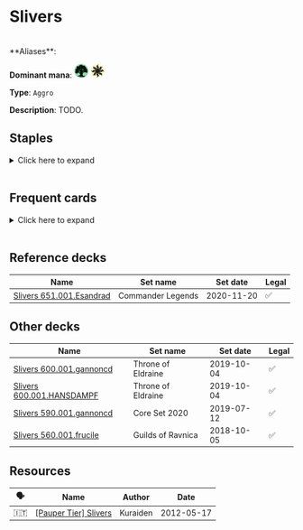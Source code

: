 <!-- This page is automatically generated by Myr: do not update it manually. Changes directly applied here will be lost. -->
# Slivers
<br/>
**Aliases**: 

**Dominant mana**: <img src="../resources/images/mana/G.png" width="25"/> <img src="../resources/images/mana/W.png" width="25"/>

**Type**: `Aggro`

**Description**: TODO.


## **Staples**

<details>
  <summary>Click here to expand</summary>
<a href="https://scryfall.com/card/iko/163/lead-the-stampede"><img src="https://c1.scryfall.com/file/scryfall-cards/normal/front/9/e/9e76b676-c7a3-4de6-a78d-3059a0df83f2.jpg?1591227752" width="300"/></a>
<a href="https://scryfall.com/card/tpr/182/muscle-sliver"><img src="https://c1.scryfall.com/file/scryfall-cards/normal/front/f/3/f36faada-4f9c-43f9-b3e4-55714737a5c9.jpg?1562432218" width="300"/></a>
<a href="https://scryfall.com/card/m14/189/predatory-sliver"><img src="https://c1.scryfall.com/file/scryfall-cards/normal/front/a/2/a2e37de8-66a1-4afa-aa6f-1151f849dfa8.jpg?1562833161" width="300"/></a>
<a href="https://scryfall.com/card/tsr/246/virulent-sliver"><img src="https://c1.scryfall.com/file/scryfall-cards/normal/front/d/5/d5082a2a-e8b1-4799-ad29-a632d95ae1da.jpg?1619403749" width="300"/></a>
</details><br/>



## **Frequent cards**

<details>
  <summary>Click here to expand</summary>
<a href="https://scryfall.com/card/mh1/119/bladeback-sliver"><img src="https://c1.scryfall.com/file/scryfall-cards/normal/front/7/0/7066c9ab-9420-46f9-a6c7-ce4d5273e2fa.jpg?1562201804" width="300"/></a>
<a href="https://scryfall.com/card/jmp/302/chain-lightning"><img src="https://c1.scryfall.com/file/scryfall-cards/normal/front/b/7/b7cef88c-0ad6-47c4-b6c8-f989586aa635.jpg?1601077393" width="300"/></a>
<a href="https://scryfall.com/card/rtr/93/electrickery"><img src="https://c1.scryfall.com/file/scryfall-cards/normal/front/5/e/5ed81ee8-d5e4-4127-876e-9bff81f9c726.jpg?1562787062" width="300"/></a>
<a href="https://scryfall.com/card/tsr/205/gemhide-sliver"><img src="https://c1.scryfall.com/file/scryfall-cards/normal/front/1/1/110887a5-cbfd-431f-9208-06acc4ed2602.jpg?1619398035" width="300"/></a>
<a href="https://scryfall.com/card/tmp/182/heart-sliver"><img src="https://c1.scryfall.com/file/scryfall-cards/normal/front/2/7/27a83ab6-0d15-49e4-90e3-b3a2a095c632.jpg?1562053260" width="300"/></a>
<a href="https://scryfall.com/card/lgn/102/hunter-sliver"><img src="https://c1.scryfall.com/file/scryfall-cards/normal/front/c/a/ca9aea1a-6f50-4f66-9f36-2e214dce41b4.jpg?1562935688" width="300"/></a>
<a href="https://scryfall.com/card/jmp/342/lightning-bolt"><img src="https://c1.scryfall.com/file/scryfall-cards/normal/front/c/e/ce711943-c1a1-43a0-8b89-8d169cfb8e06.jpg?1618695786" width="300"/></a>
<a href="https://scryfall.com/card/tpr/226/metallic-sliver"><img src="https://c1.scryfall.com/file/scryfall-cards/normal/front/0/f/0f302984-9bf6-4583-865a-5545711e7a27.jpg?1562428620" width="300"/></a>
<a href="https://scryfall.com/card/mm2/149/mutagenic-growth"><img src="https://c1.scryfall.com/file/scryfall-cards/normal/front/2/e/2e0861a2-1858-47af-8154-20a977c2b298.jpg?1562260231" width="300"/></a>
<a href="https://scryfall.com/card/lgn/19/plated-sliver"><img src="https://c1.scryfall.com/file/scryfall-cards/normal/front/8/2/82846d31-4981-4ef1-85c3-703569146a84.jpg?1562921399" width="300"/></a>
<a href="https://scryfall.com/card/lgn/136/quick-sliver"><img src="https://c1.scryfall.com/file/scryfall-cards/normal/front/3/0/30a60b2d-aeeb-4dbf-bf1a-20a274fe323f.jpg?1562904913" width="300"/></a>
<a href="https://scryfall.com/card/m14/30/sentinel-sliver"><img src="https://c1.scryfall.com/file/scryfall-cards/normal/front/7/4/74c28560-e6ac-4be9-a253-22c4613b0d90.jpg?1562831008" width="300"/></a>
<a href="https://scryfall.com/card/tsr/43/sidewinder-sliver"><img src="https://c1.scryfall.com/file/scryfall-cards/normal/front/5/6/5616e0c7-1f1d-4716-95e5-773a8e3ae5e3.jpg?1619393526" width="300"/></a>
<a href="https://scryfall.com/card/tsr/44/sinew-sliver"><img src="https://c1.scryfall.com/file/scryfall-cards/normal/front/0/0/000edc61-b3ae-49e3-87f4-0250fa6a4501.jpg?1619393551" width="300"/></a>
<a href="https://scryfall.com/card/tsr/230/spinneret-sliver"><img src="https://c1.scryfall.com/file/scryfall-cards/normal/front/7/f/7f86e30d-d9e8-48f7-8bd1-f2645f0ab3f4.jpg?1619398674" width="300"/></a>
<a href="https://scryfall.com/card/m14/157/striking-sliver"><img src="https://c1.scryfall.com/file/scryfall-cards/normal/front/4/e/4ee9254b-3d98-4477-a82e-1450cf3ee96e.jpg?1562829076" width="300"/></a>
<a href="https://scryfall.com/card/mh1/235/universal-automaton"><img src="https://c1.scryfall.com/file/scryfall-cards/normal/front/5/3/53c682e2-c90f-4f4b-9010-00b099e85518.jpg?1592137189" width="300"/></a>
<a href="https://scryfall.com/card/mh1/193/winding-way"><img src="https://c1.scryfall.com/file/scryfall-cards/normal/front/4/e/4e5d9776-b6ce-4ad6-8acc-69115ba5de76.jpg?1562202277" width="300"/></a>
</details><br/>



## **Reference decks**

| Name | Set name | Set date | Legal |
| -----| -------- | -------- | ----- |
| [Slivers 651.001.Esandrad](https://www.mtggoldfish.com/deck/4624340) | Commander Legends | 2020-11-20 | ✅ |




## **Other decks**

| Name | Set name | Set date | Legal |
| -----| -------- | -------- | ----- |
| [Slivers 600.001.gannoncd](https://www.mtggoldfish.com/deck/4626275) | Throne of Eldraine | 2019-10-04 | ✅ |
| [Slivers 600.001.HANSDAMPF](https://www.mtggoldfish.com/deck/4351097) | Throne of Eldraine | 2019-10-04 | ✅ |
| [Slivers 590.001.gannoncd](https://www.mtggoldfish.com/deck/4626276) | Core Set 2020 | 2019-07-12 | ✅ |
| [Slivers 560.001.frucile](https://www.mtggoldfish.com/deck/4626277) | Guilds of Ravnica | 2018-10-05 | ✅ |






## **Resources**

| 🗣️ | Name | Author | Date |
| -- | ---- | ------ | ---- |
| 🇮🇹 | [[Pauper Tier] Slivers](http://www.metagame.it/forum/viewtopic.php?f=158&t=5888) | Kuraiden | 2012-05-17   |


